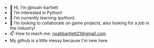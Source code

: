 - 👋 Hi, I’m @noah-bartlett
- 👀 I’m interested in Python!
- 🌱 I’m currently learning (python)
- 💞️ I’m looking to collaborate on game projects, also looking for a job in the industry!
- 📫 How to reach me: noahbartlett21@gmail.com
- My github is a little messy because I'm new here

<!---
noah-bartlett/noah-bartlett is a ✨ special ✨ repository because its `README.md` (this file) appears on your GitHub profile.
You can click the Preview link to take a look at your changes.
--->
